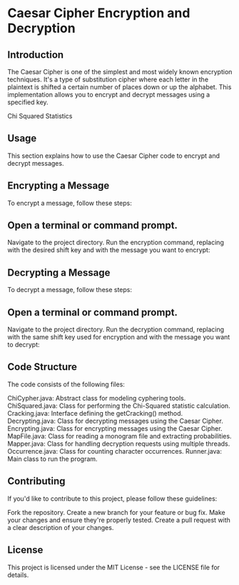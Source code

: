 # Caesar Cipher Encryption and Decryption

## Introduction

The Caesar Cipher is one of the simplest and most widely known encryption techniques. It's a type of substitution cipher where each letter in the plaintext is shifted a certain number of places down or up the alphabet. This implementation allows you to encrypt and decrypt messages using a specified key.

Chi Squared Statistics

## Usage

This section explains how to use the Caesar Cipher code to encrypt and decrypt messages.

## Encrypting a Message
To encrypt a message, follow these steps:

## Open a terminal or command prompt.
Navigate to the project directory.
Run the encryption command, replacing <key> with the desired shift key and <message> with the message you want to encrypt:

## Decrypting a Message
To decrypt a message, follow these steps:

## Open a terminal or command prompt.
Navigate to the project directory.
Run the decryption command, replacing <key> with the same shift key used for encryption and <encrypted-message> with the message you want to decrypt:

## Code Structure

The code consists of the following files:

ChiCypher.java: Abstract class for modeling cyphering tools.
ChiSquared.java: Class for performing the Chi-Squared statistic calculation.
Cracking.java: Interface defining the getCracking() method.
Decrypting.java: Class for decrypting messages using the Caesar Cipher.
Encrypting.java: Class for encrypting messages using the Caesar Cipher.
MapFile.java: Class for reading a monogram file and extracting probabilities.
Mapper.java: Class for handling decryption requests using multiple threads.
Occurrence.java: Class for counting character occurrences.
Runner.java: Main class to run the program.

## Contributing

If you'd like to contribute to this project, please follow these guidelines:

Fork the repository.
Create a new branch for your feature or bug fix.
Make your changes and ensure they're properly tested.
Create a pull request with a clear description of your changes.

## License

This project is licensed under the MIT License - see the LICENSE file for details.
